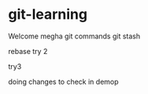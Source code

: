 # git-learning
Welcome megha
git commands
git stash

rebase
 try 2
 
 try3
 
 doing changes to check in demop
